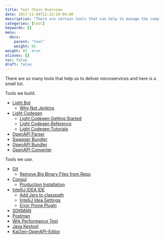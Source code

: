 ```yaml
---
title: Tool Chain Overview
date: 2017-11-04T22:12:19-04:00
description: "There are certain tools that can help to manage the complexity of microservices"
categories: [tool]
keywords: []
menu:
  docs:
    parent: "tool"
    weight: 01
weight: 01	#rem
aliases: []
toc: false
draft: false
---
```


There are so many tools that help us to deliver microservices and here is a small list.

Tools we build. 

- [Light Bot](/tool/light-bot/)
  * [Why Not Jenkins](/tool/light-bot/jenkins/)
- [Light Codegen](/tool/light-codegen/)
  * [Light Codegen Getting Started](/getting-started/light-codegen/)
  * [Light Codegen Reference](/references/light-codegen/)
  * [Light Codegen Tutorials](/tutorial/generator/)
- [OpenAPI Parser](/tool/openapi-parser/)
- [Swagger Bundler](https://github.com/networknt/swagger-bundler)
- [OpenAPI Bundler](https://github.com/networknt/openapi-bundler)
- [OpenAPI Converter](/tool/openapi-converter/)

Tools we use. 

- [Git](/tool/git/)
  * [Remove Big Binary Files from Repo](/tool/git/remove-bigfile/)
- [Consul](/tool/consul/)
  * [Production Installation](/tool/consul/cluster-install/)
- [IntelliJ IDEA IDE](/tool/idea/)
  * [Add Jars to classpath](/tool/idea/classpath/)
  * [IntelliJ Idea Settings](/tool/idea/settings/)
  * [Error Prone Plugin](/tool/idea/errorprone-plugin/)
- [SDKMAN](/tool/sdk/)
- [Postman](/tool/postman/)
- [Wrk Performance Test](/tool/wrk-perf/)
- [Java Keytool](/tool/keytool/)
- [KaiZen-OpenAPI-Editor](https://github.com/RepreZen/KaiZen-OpenAPI-Editor)

